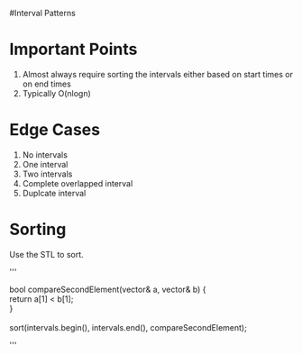 #Interval Patterns


<h1>Important Points</h1>
<ol>
  <li>Almost always require sorting the intervals either based on start times or on end times</li>
  <li>Typically O(nlogn)</li>
</ol>

<h1>Edge Cases</h1>
<ol>
  <li>No intervals</li>
  <li>One interval</li>
  <li>Two intervals</li>
  <li>Complete overlapped interval</li>
  <li>Duplcate interval</li>
</ol>

<h1>Sorting</h1>
Use the STL to sort. <br/>

'''

bool compareSecondElement(vector<int>& a, vector<int>& b) { <br/>
    return a[1] < b[1]; <br/>
} <br/>
 <br/>
sort(intervals.begin(), intervals.end(), compareSecondElement);

'''

